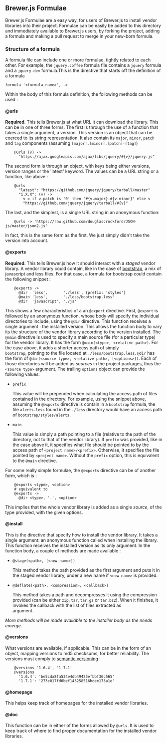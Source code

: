## Brewer.js Formulae

Brewer.js Formulae are a easy way, for users of Brewer.js to install vendor libraries 
into their project. Formulae can be easily be added to this directory and immediately
available to Brewer.js users, by forking the project, adding a formula and making a pull
request to merge in your new-born formula.

### Structure of a formula

A formula file can include one or more formulae, tightly related to each other. For example,
the `jquery.coffee` formula file contains a `jquery` formula and a `jquery-dev` formula.This is the directive that starts off the definition of a formula

    formula '<formula_name>', ->
  
Within the body of this formula definition, the following methods can be used :
  
#### @urls 

  **Required**. This tells Brewer.js at what URL it can download the library. This can be in one of three 
  forms. The first is through the use of a function that takes a single argument, a version. This version 
  is an object that can be coerced to its string representation. It also contain its `major`, `minor`, 
  `patch` and `tag` components (assuming `[major].[minor].[patch]-[tag]`)

        @urls (v) ->
          "https://ajax.googleapis.com/ajax/libs/jquery/#{v}/jquery.js"
  
  The second form is through an object, with keys being either versions, version ranges or the 'latest'
  keyword. The values can be a URL string or a function, like above :
  
        @urls
          "latest": "https://github.com/jquery/jquery/tarball/master"
          "1.X.X": (v) ->
            v = if v.patch is '0' then "#{v.major}.#{v.minor}" else v
            "https://github.com/jquery/jquery/tarball/#{v}"
  
  The last, and the simplest, is a single URL string in an anonymous function:
  
        @urls -> 'https://raw.github.com/douglascrockford/JSON-js/master/json2.js'
        
  In fact, this is the same form as the first. We just simply didn't take the version into account.

#### @exports

  **Required**. This tells Brewer.js how it should interact with a *staged* vendor library. A vendor
  library could contain, like in the case of [bootstrap][2], a mix of javascript and less files. For that case,
  a formula for bootstrap could contain the following snippet :
  
        @exports ->
          @dir  'less',       './less', {prefix: 'styles'}
          @main 'less',       './less/bootstrap.less'
          @dir  'javascript', './js'
          
  This shows a few characteristics of a an `@export` directive. First, `@export` is followed by an anonymous
  function, whose body will specify the individual directories to include, using the `@dir` directive. This
  function receives a single argument : the installed version. This allows the function body to vary its
  the structure of the vendor library according to the version installed.
  The `@main` directive is used to specify a main source file (for a particular type) for the vendor library. It
  has the form `@main(<type>, <relative path>)`. For the case above, it adds a shorter access path of simply    
  `bootstrap`, pointing to the file located at `./less/bootstrap.less`.
  `@dir` has the form of `@dir(<source type>, <relative path>, [<options>])`. Each of those directories
  will be added as *sources* in the project packages, thus the `<source type>` argument. The trailing `options`
  object can provide the following values:
  
  * `prefix`
  
    This value will be prepended when calculating the access path of files contained in the directory. For 
    example, using the snippet above, assuming the `@exports` directive is contain in a `bootstrap` formula, the  
    file `alerts.less` found in the `./less` directory would have an access path of `bootstrap/styles/alerts`.
  
  * `main`
  
    This value is simply a path pointing to a file (relative to the path of the directory, not to that of the 
    vendor library). If `prefix` was provided, like in the case above it, it specifies what file should be
    pointed to by the access path of `<project name>/<prefix>`. Otherwise, it specifies the file pointed by
    `<project name>`. Without the `prefix` option, this is equivalent to the `@main` directive.
  
  For some really simple formulae, the `@exports` directive can be of another form, which is :
  
        @exports <type>, <option>
        # equivalent to
        @exports ->
          @dir <type>, '.', <option>

  This implies that the whole vendor library is added as a single *source*, of the type provided, with the given 
  options.

#### @install

  This is the directive that specify how to install the vendor library. It takes a single argument: an anonymous
  function called when installing the library. This function receives the installed version as its only argument.
  In the function body, a couple of methods are made available : 
  
  * `@stage(<path>, [<new name>])`
    
    This method takes the path provided as the first argument and puts it in the staged vendor library, under a 
    new name if `<new name>` is provided.
      
  * `@deflate(<path>, <compression>, <callback>)`
    
    This method takes a path and decompresses it using the compression provided (can be either `zip`, `tar`,
    `tar.gz` or `tar.bz2`). When it finishes, it invokes the callback with the list of files extracted as  
    argument.
    
  *More methods will be made available to the installer body as the needs emerge.*

#### @versions

  What versions are available, if applicable. This can be in the form of an object, mapping versions to md5 
  checksums, for better reliability. The versions must comply to [semantic versioning][1] :
  
        @versions '1.6.4', '1.7.1'
        @versions
          '1.6.4': 'be5cda8fa534e4db49425efbbf36c565'
          '1.7.1': '273e017fd0bef143258516bdee173a1e'

#### @homepage

  This helps keep track of homepages for the installed vendor libraries.

#### @doc

  This function can be in either of the forms allowed by `@urls`. It is used to keep
  track of where to find proper documentation for the installed vendor libraries.

[1]: http://semver.org/
[2]: http://twitter.github.com/bootstrap/